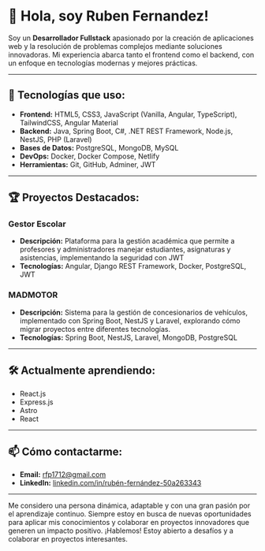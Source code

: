 # 👋 Hola, soy Ruben Fernandez!

Soy un **Desarrollador Fullstack** apasionado por la creación de aplicaciones web y la resolución de problemas complejos mediante soluciones innovadoras. Mi experiencia abarca tanto el frontend como el backend, con un enfoque en tecnologías modernas y mejores prácticas.

---

## 🚀 Tecnologías que uso:
- **Frontend:** HTML5, CSS3, JavaScript (Vanilla, Angular, TypeScript), TailwindCSS, Angular Material
- **Backend:** Java, Spring Boot, C#, .NET REST Framework, Node.js, NestJS, PHP (Laravel)
- **Bases de Datos:** PostgreSQL, MongoDB, MySQL
- **DevOps:** Docker, Docker Compose, Netlify
- **Herramientas:** Git, GitHub, Adminer, JWT

---

## 🏆 Proyectos Destacados:
### **Gestor Escolar**
- **Descripción:** Plataforma para la gestión académica que permite a profesores y administradores manejar estudiantes, asignaturas y asistencias, implementando la seguridad con JWT
- **Tecnologías:** Angular, Django REST Framework, Docker, PostgreSQL, JWT

### **MADMOTOR**
- **Descripción:** Sistema para la gestión de concesionarios de vehículos, implementado con Spring Boot, NestJS y Laravel, explorando cómo migrar proyectos entre diferentes tecnologías.
- **Tecnologías:** Spring Boot, NestJS, Laravel, MongoDB, PostgreSQL

---

## 🛠️ Actualmente aprendiendo:
- React.js
- Express.js
- Astro
- React

---

## 📫 Cómo contactarme:
- **Email:** [rfp1712@gmail.com](mailto:rfp1712@gmail.com)
- **LinkedIn:** [linkedin.com/in/rubén-fernández-50a263343](linkedin.com/in/rubén-fernández-50a263343)

---

Me considero una persona dinámica, adaptable y con una gran pasión por el aprendizaje continuo. Siempre estoy en busca de nuevas oportunidades para aplicar mis conocimientos y colaborar en proyectos innovadores que generen un impacto positivo.
¡Hablemos! Estoy abierto a desafíos y a colaborar en proyectos interesantes.

